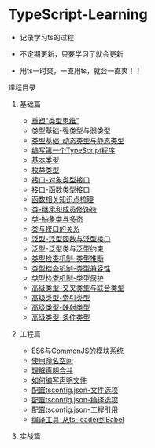 # TypeScript-Learning

* 记录学习ts的过程

* 不定期更新，只要学习了就会更新

* 用ts一时爽，一直用ts，就会一直爽！！

课程目录

1. 基础篇
    *  [重塑“类型思维”](./01-基础篇/01-重塑“类型思维”/重塑“类型思维”.md)
    *  [类型基础-强类型与弱类型](./01-基础篇/02-类型基础-强类型与弱类型/强类型与弱类型.md)
    *  [类型基础-动态类型与静态类型](./01-基础篇/03-类型基础-动态类型与静态类型/类型基础-动态类型与静态类型.md)
    *  [编写第一个TypeScript程序](./01-基础篇/04-编写第一个TypeScript程序/编写第一个TypeScript程序.md)
    *  [基本类型](./01-基础篇/05-基本类型/基本类型.md)
    *  [枚举类型](./01-基础篇/06-枚举类型/枚举类型.md)
    *  [接口-对象类型接口](./01-基础篇/07-接口-对象类型接口/接口-对象类型接口.md)
    *  [接口-函数类型接口](./01-基础篇/08-接口-函数类型接口/接口-函数类型接口.md)
    *  [函数相关知识点梳理](./01-基础篇/09-函数相关知识点梳理/函数相关知识点梳理.md)
    *  [类-继承和成员修饰符](./01-基础篇/10-类-继承和成员修饰符/类-继承和成员修饰符.md)
    *  [类-抽象类与多态](./01-基础篇/11-类-抽象类与多态/类-抽象类与多态.md)
    *  [类与接口的关系](./01-基础篇/12-类与接口的关系/类与接口的关系.md)
    *  [泛型-泛型函数与泛型接口](./01-基础篇/13-泛型-泛型函数与泛型接口/泛型-泛型函数与泛型接口.md)
    *  [泛型-泛型类与泛型约束](./01-基础篇/14-泛型-泛型类与泛型约束/泛型-泛型类与泛型约束.md)
    *  [类型检查机制-类型推断](./01-基础篇/15-类型检查机制-类型推断/类型检查机制-类型推断.md)
    *  [类型检查机制-类型兼容性](./01-基础篇/16-类型检查机制-类型兼容性/类型检查机制-类型兼容性.md)
    *  [类型检查机制-类型保护](./01-基础篇/17-类型检查机制-类型保护/类型检查机制-类型保护.md)
    *  [高级类型-交叉类型与联合类型](./01-基础篇/18-高级类型-交叉类型与联合类型/高级类型-交叉类型与联合类型.md)
    *  [高级类型-索引类型](./01-基础篇/19-高级类型-索引类型/高级类型-索引类型.md)
    *  [高级类型-映射类型](./01-基础篇/20-高级类型-映射类型/高级类型-映射类型.md)
    *  [高级类型-条件类型](./01-基础篇/21-高级类型-条件类型/高级类型-条件类型.md)
    
2. 工程篇
    *  [ES6与CommonJS的模块系统](./02-工程篇/22-ES6与CommonJS的模块系统/ES6与CommonJS的模块系统.md)
    *  [使用命名空间](./02-工程篇/23-使用命名空间/使用命名空间.md)
    *  [理解声明合并](./02-工程篇/24-理解声明合并/理解声明合并.md)
    *  [如何编写声明文件](./02-工程篇/25-如何编写声明文件/如何编写声明文件.md)
    *  [配置tsconfig.json-文件选项](./02-工程篇/26-配置tsconfig.json-文件选项/配置tsconfig.json-文件选项.md)
    *  [配置tsconfig.json-编译选项](./02-工程篇/27-配置tsconfig.json-编译选项/配置tsconfig.json-编译选项.md)
    *  [配置tsconfig.json-工程引用](./02-工程篇/28-配置tsconfig.json-工程引用/配置tsconfig.json-工程引用.md)
    *  [编译工具-从ts-loader到Babel](./02-工程篇/29-编译工具-从ts-loader到Babel/编译工具-从ts-loader到Babel.md)

3. 实战篇

